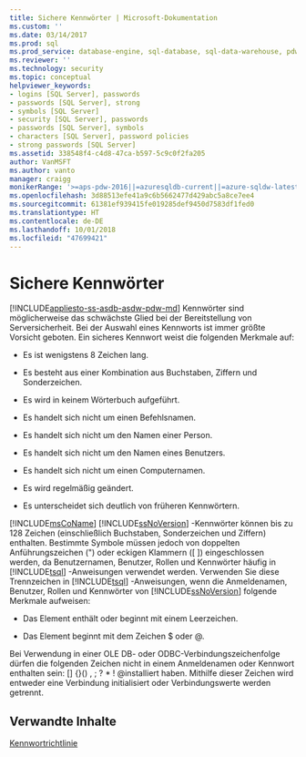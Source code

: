 ```yaml
---
title: Sichere Kennwörter | Microsoft-Dokumentation
ms.custom: ''
ms.date: 03/14/2017
ms.prod: sql
ms.prod_service: database-engine, sql-database, sql-data-warehouse, pdw
ms.reviewer: ''
ms.technology: security
ms.topic: conceptual
helpviewer_keywords:
- logins [SQL Server], passwords
- passwords [SQL Server], strong
- symbols [SQL Server]
- security [SQL Server], passwords
- passwords [SQL Server], symbols
- characters [SQL Server], password policies
- strong passwords [SQL Server]
ms.assetid: 338548f4-c4d8-47ca-b597-5c9c0f2fa205
author: VanMSFT
ms.author: vanto
manager: craigg
monikerRange: '>=aps-pdw-2016||=azuresqldb-current||=azure-sqldw-latest||>=sql-server-2016||=sqlallproducts-allversions||>=sql-server-linux-2017||=azuresqldb-mi-current'
ms.openlocfilehash: 3d88513efe41a9c6b5662477d429abc5a8ce7ee4
ms.sourcegitcommit: 61381ef939415fe019285def9450d7583df1fed0
ms.translationtype: HT
ms.contentlocale: de-DE
ms.lasthandoff: 10/01/2018
ms.locfileid: "47699421"
---
```

# <a name="strong-passwords"></a>Sichere Kennwörter
[!INCLUDE[appliesto-ss-asdb-asdw-pdw-md](../../includes/appliesto-ss-asdb-asdw-pdw-md.md)]
  Kennwörter sind möglicherweise das schwächste Glied bei der Bereitstellung von Serversicherheit. Bei der Auswahl eines Kennworts ist immer größte Vorsicht geboten. Ein sicheres Kennwort weist die folgenden Merkmale auf:  
  
-   Es ist wenigstens 8 Zeichen lang.  
  
-   Es besteht aus einer Kombination aus Buchstaben, Ziffern und Sonderzeichen.  
  
-   Es wird in keinem Wörterbuch aufgeführt.  
  
-   Es handelt sich nicht um einen Befehlsnamen.  
  
-   Es handelt sich nicht um den Namen einer Person.  
  
-   Es handelt sich nicht um den Namen eines Benutzers.  
  
-   Es handelt sich nicht um einen Computernamen.  
  
-   Es wird regelmäßig geändert.  
  
-   Es unterscheidet sich deutlich von früheren Kennwörtern.  
  
 [!INCLUDE[msCoName](../../includes/msconame-md.md)] [!INCLUDE[ssNoVersion](../../includes/ssnoversion-md.md)] -Kennwörter können bis zu 128 Zeichen (einschließlich Buchstaben, Sonderzeichen und Ziffern) enthalten. Bestimmte Symbole müssen jedoch von doppelten Anführungszeichen (") oder eckigen Klammern ([ ]) eingeschlossen werden, da Benutzernamen, Benutzer, Rollen und Kennwörter häufig in [!INCLUDE[tsql](../../includes/tsql-md.md)] -Anweisungen verwendet werden. Verwenden Sie diese Trennzeichen in [!INCLUDE[tsql](../../includes/tsql-md.md)] -Anweisungen, wenn die Anmeldenamen, Benutzer, Rollen und Kennwörter von [!INCLUDE[ssNoVersion](../../includes/ssnoversion-md.md)] folgende Merkmale aufweisen:  
  
-   Das Element enthält oder beginnt mit einem Leerzeichen.  
  
-   Das Element beginnt mit dem Zeichen $ oder \@.  
  
 Bei Verwendung in einer OLE DB- oder ODBC-Verbindungszeichenfolge dürfen die folgenden Zeichen nicht in einem Anmeldenamen oder Kennwort enthalten sein: [] {}() , ; ? * ! \@installiert haben. Mithilfe dieser Zeichen wird entweder eine Verbindung initialisiert oder Verbindungswerte werden getrennt.  
  
## <a name="related-content"></a>Verwandte Inhalte  
 [Kennwortrichtlinie](../../relational-databases/security/password-policy.md)  
  
  
